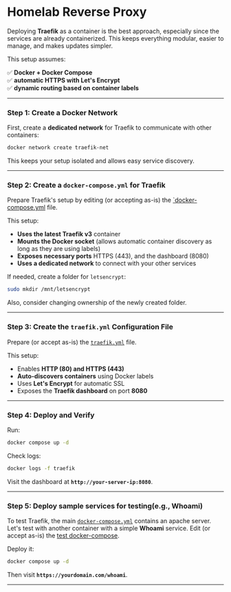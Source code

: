# Homelab Reverse Proxy
Deploying **Traefik** as a container is the best approach, especially since the services are already containerized. 
This keeps everything modular, easier to manage, and makes updates simpler.  

This setup assumes:

✅ **Docker + Docker Compose**  
✅ **automatic HTTPS with Let's Encrypt**  
✅ **dynamic routing based on container labels**  

---

### **Step 1: Create a Docker Network**
First, create a **dedicated network** for Traefik to communicate with other containers:  
```bash
docker network create traefik-net
```
This keeps your setup isolated and allows easy service discovery.

---

### **Step 2: Create a `docker-compose.yml` for Traefik**
Prepare Traefik's setup by editing (or accepting as-is) the [`docker-compose.yml](./docker-compose.yml) file.

This setup:
- **Uses the latest Traefik v3** container
- **Mounts the Docker socket** (allows automatic container discovery as long as they are using labels)
- **Exposes necessary ports** HTTPS (443), and the dashboard (8080)
- **Uses a dedicated network** to connect with your other services

If needed, create a folder for `letsencrypt`:
```sh
sudo mkdir /mnt/letsencrypt
```
Also, consider changing ownership of the newly created folder.

---

### **Step 3: Create the `traefik.yml` Configuration File**
Prepare (or accept as-is) the [`traefik.yml`](./traefik.yml) file.

This setup:
- Enables **HTTP (80) and HTTPS (443)**
- **Auto-discovers containers** using Docker labels
- Uses **Let's Encrypt** for automatic SSL  
- Exposes the **Traefik dashboard** on port **8080**  

---

### **Step 4: Deploy and Verify**
Run:
```bash
docker compose up -d
```
Check logs:
```bash
docker logs -f traefik
```
Visit the dashboard at **`http://your-server-ip:8080`**.

---

### **Step 5: Deploy sample services for testing(e.g., Whoami)**
To test Traefik, the main [`docker-compose.yml`](./docker-compose.yml) contains an apache server. 
Let's test with another container with a simple **Whoami** service.
Edit (or accept as-is) the [test docker-compose](./test-service-1/docker-compose.yml).

Deploy it:
```bash
docker compose up -d
```
Then visit **`https://yourdomain.com/whoami`**.

---


